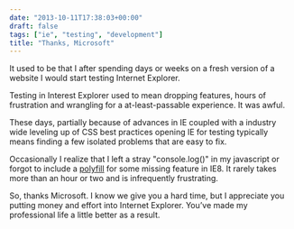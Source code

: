 ```yaml
---
date: "2013-10-11T17:38:03+00:00"
draft: false
tags: ["ie", "testing", "development"]
title: "Thanks, Microsoft"
---
```

It used to be that I after spending days or weeks on a fresh version of a website I would start testing Internet Explorer.

Testing in Interest Explorer used to mean dropping features, hours of frustration and wrangling for a at-least-passable experience. It was awful.

These days, partially because of advances in IE coupled with a industry wide leveling up of CSS best practices opening IE for testing typically means finding a few isolated problems that are easy to fix.

Occasionally I realize that I left a stray "console.log()" in my javascript or forgot to include a [polyfill](http://stackoverflow.com/questions/7087331/what-is-the-meaning-of-polyfills-in-html5) for some missing feature in IE8. It rarely takes more than an hour or two and is infrequently frustrating.

So, thanks Microsoft. I know we give you a hard time, but I appreciate you putting money and effort into Internet Explorer. You’ve made my professional life a little better as a result.